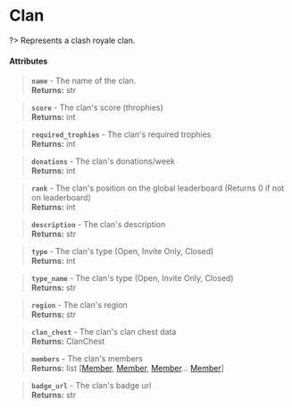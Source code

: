 # Clan
?> Represents a clash royale clan.

#### Attributes
> **`name`** - The name of the clan.    
**Returns:** str

> **`score`** - The clan's score (throphies)    
**Returns:** int

> **`required_trophies`** - The clan's required trophies    
**Returns:** int

> **`donations`** - The clan's donations/week    
**Returns:** int

> **`rank`** - The clan's position on the global leaderboard (Returns 0 if not on leaderboard)    
**Returns:** int 

> **`description`** - The clan's description    
**Returns:** str

> **`type`** - The clan's type (Open, Invite Only, Closed)    
**Returns:** int

> **`type_name`** - The clan's type (Open, Invite Only, Closed)    
**Returns:** str

> **`region`** - The clan's region    
**Returns:** str

> **`clan_chest`** - The clan's clan chest data    
**Returns:** ClanChest

> **`members`** - The clan's members    
**Returns:** list [[Member](member.md), [Member](member.md), [Member](member.md)... [Member](member.md)]

> **`badge_url`** - The clan's badge url    
**Returns:** str